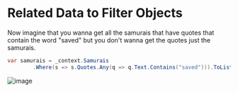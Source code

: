 # Related Data to Filter Objects

Now imagine that you wanna get all the samurais that have quotes that contain the word "saved" but you don't wanna get the quotes just the samurais. 

```csharp
var samurais = _context.Samurais
        .Where(s => s.Quotes.Any(q => q.Text.Contains("saved"))).ToList();
```

![image](https://user-images.githubusercontent.com/53051438/198184670-be923e7e-432d-4dd7-be01-35b4259c2a68.png)
